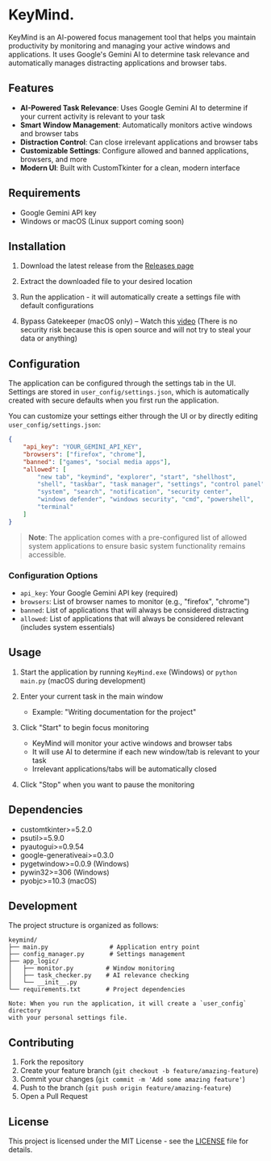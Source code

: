 # KeyMind.

KeyMind is an AI-powered focus management tool that helps you maintain productivity by monitoring and managing your active windows and applications. It uses Google's Gemini AI to determine task relevance and automatically manages distracting applications and browser tabs.

## Features

- **AI-Powered Task Relevance**: Uses Google Gemini AI to determine if your current activity is relevant to your task
- **Smart Window Management**: Automatically monitors active windows and browser tabs
- **Distraction Control**: Can close irrelevant applications and browser tabs
- **Customizable Settings**: Configure allowed and banned applications, browsers, and more
- **Modern UI**: Built with CustomTkinter for a clean, modern interface

## Requirements

- Google Gemini API key
- Windows or macOS (Linux support coming soon)

## Installation

1. Download the latest release from the [Releases page](https://github.com/yasiruhasantha/keymind/releases)

2. Extract the downloaded file to your desired location

3. Run the application - it will automatically create a settings file with default configurations

4. Bypass Gatekeeper (macOS only) – Watch this [video](https://youtu.be/biIvAM94b98) (There is no security risk because this is open source and will not try to steal your data or anything)


## Configuration

The application can be configured through the settings tab in the UI. Settings are stored in `user_config/settings.json`, which is automatically created with secure defaults when you first run the application.

You can customize your settings either through the UI or by directly editing `user_config/settings.json`:

```json
{
    "api_key": "YOUR_GEMINI_API_KEY",
    "browsers": ["firefox", "chrome"],
    "banned": ["games", "social media apps"],
    "allowed": [
        "new tab", "keymind", "explorer", "start", "shellhost",
        "shell", "taskbar", "task manager", "settings", "control panel",
        "system", "search", "notification", "security center",
        "windows defender", "windows security", "cmd", "powershell",
        "terminal"
    ]
}
```

> **Note**: The application comes with a pre-configured list of allowed system applications to ensure basic system functionality remains accessible.

### Configuration Options

- `api_key`: Your Google Gemini API key (required)
- `browsers`: List of browser names to monitor (e.g., "firefox", "chrome")
- `banned`: List of applications that will always be considered distracting
- `allowed`: List of applications that will always be considered relevant (includes system essentials)

## Usage

1. Start the application by running `KeyMind.exe` (Windows) or `python main.py` (macOS during development)

2. Enter your current task in the main window
   - Example: "Writing documentation for the project"

3. Click "Start" to begin focus monitoring
   - KeyMind will monitor your active windows and browser tabs
   - It will use AI to determine if each new window/tab is relevant to your task
   - Irrelevant applications/tabs will be automatically closed

4. Click "Stop" when you want to pause the monitoring

## Dependencies

- customtkinter>=5.2.0
- psutil>=5.9.0
- pyautogui>=0.9.54
- google-generativeai>=0.3.0
- pygetwindow>=0.0.9 (Windows)
- pywin32>=306 (Windows)
- pyobjc>=10.3 (macOS)

## Development

The project structure is organized as follows:

```
keymind/
├── main.py                 # Application entry point
├── config_manager.py       # Settings management
├── app_logic/
│   ├── monitor.py         # Window monitoring
│   ├── task_checker.py    # AI relevance checking
│   └── __init__.py
└── requirements.txt       # Project dependencies

Note: When you run the application, it will create a `user_config` directory
with your personal settings file.
```

## Contributing

1. Fork the repository
2. Create your feature branch (`git checkout -b feature/amazing-feature`)
3. Commit your changes (`git commit -m 'Add some amazing feature'`)
4. Push to the branch (`git push origin feature/amazing-feature`)
5. Open a Pull Request

## License

This project is licensed under the MIT License - see the [LICENSE](LICENSE) file for details.
